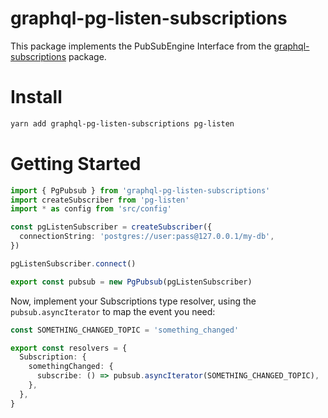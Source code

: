 # graphql-pg-listen-subscriptions

This package implements the PubSubEngine Interface from the [graphql-subscriptions](https://github.com/apollographql/graphql-subscriptions) package.

# Install

```sh
yarn add graphql-pg-listen-subscriptions pg-listen
```

# Getting Started

```typescript
import { PgPubsub } from 'graphql-pg-listen-subscriptions'
import createSubscriber from 'pg-listen'
import * as config from 'src/config'

const pgListenSubscriber = createSubscriber({
  connectionString: 'postgres://user:pass@127.0.0.1/my-db',
})

pgListenSubscriber.connect()

export const pubsub = new PgPubsub(pgListenSubscriber)
```

Now, implement your Subscriptions type resolver, using the `pubsub.asyncIterator` to map the event you need:

```typescript
const SOMETHING_CHANGED_TOPIC = 'something_changed'

export const resolvers = {
  Subscription: {
    somethingChanged: {
      subscribe: () => pubsub.asyncIterator(SOMETHING_CHANGED_TOPIC),
    },
  },
}
```
